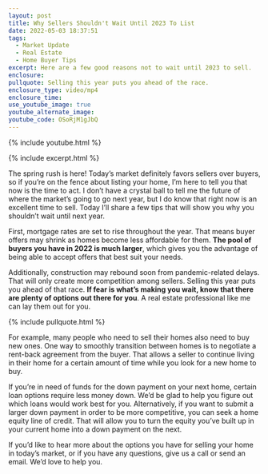 ```yaml
---
layout: post
title: Why Sellers Shouldn't Wait Until 2023 To List
date: 2022-05-03 18:37:51
tags:
  - Market Update
  - Real Estate
  - Home Buyer Tips
excerpt: Here are a few good reasons not to wait until 2023 to sell.
enclosure:
pullquote: Selling this year puts you ahead of the race.
enclosure_type: video/mp4
enclosure_time:
use_youtube_image: true
youtube_alternate_image:
youtube_code: OSoRjM1gJbQ
---
```

{% include youtube.html %}

{% include excerpt.html %}

The spring rush is here\! Today’s market definitely favors sellers over buyers, so if you’re on the fence about listing your home, I’m here to tell you that now is the time to act. I don’t have a crystal ball to tell me the future of where the market’s going to go next year, but I do know that right now is an excellent time to sell. Today I’ll share a few tips that will show you why you shouldn’t wait until next year.

First, mortgage rates are set to rise throughout the year. That means buyer offers may shrink as homes become less affordable for them. **The pool of buyers you have in 2022 is much larger**, which gives you the advantage of being able to accept offers that best suit your needs.

Additionally, construction may rebound soon from pandemic-related delays. That will only create more competition among sellers. Selling this year puts you ahead of that race. **If fear is what’s making you wait, know that there are plenty of options out there for you**. A real estate professional like me can lay them out for you.&nbsp;

{% include pullquote.html %}

For example, many people who need to sell their homes also need to buy new ones. One way to smoothly transition between homes is to negotiate a rent-back agreement from the buyer. That allows a seller to continue living in their home for a certain amount of time while you look for a new home to buy.

If you’re in need of funds for the down payment on your next home, certain loan options require less money down. We’d be glad to help you figure out which loans would work best for you. Alternatively, if you want to submit a larger down payment in order to be more competitive, you can seek a home equity line of credit. That will allow you to turn the equity you’ve built up in your current home into a down payment on the next.

If you’d like to hear more about the options you have for selling your home in today’s market, or if you have any questions, give us a call or send an email. We’d love to help you.

&nbsp;
